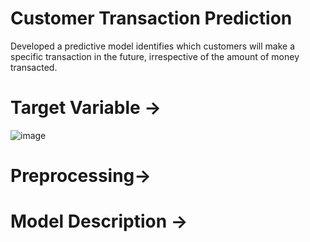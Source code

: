 # Customer Transaction Prediction
Developed a predictive model identifies which customers will make a specific transaction in the future, irrespective of the amount of money transacted.

# Target Variable ->
![image](https://user-images.githubusercontent.com/98142436/162385750-b5658993-6a28-4ac5-8bf6-def4062b2244.png)

# Preprocessing->

# Model Description ->
